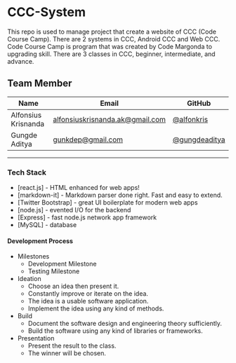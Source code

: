 # CCC-System
This repo is used to manage project that create a website of CCC (Code Course Camp). There are 2 systems in CCC, Android CCC and Web CCC. Code Course Camp is program that was created by Code Margonda to upgrading skill. There are 3 classes in CCC, beginner, intermediate, and advance.

## Team Member

| Name   | Email              | GitHub |
|--------|--------------------|--------|
| Alfonsius Krisnanda | alfonsiuskrisnanda.ak@gmail.com | [@alfonkris](https://github.com/alfonkris)
| Gungde Aditya | gunkdep@gmail.com | [@gungdeaditya](https://github.com/gungdeaditya)
--------------------------------------------------

### Tech Stack

* [react.js] - HTML enhanced for web apps!
* [markdown-it] - Markdown parser done right. Fast and easy to extend.
* [Twitter Bootstrap] - great UI boilerplate for modern web apps
* [node.js] - evented I/O for the backend
* [Express] - fast node.js network app framework 
* [MySQL] - database

#### Development Process

+ Milestones
  + Development Milestone
  + Testing Milestone
+ Ideation
  + Choose an idea then present it.
  + Constantly improve or iterate on the idea.
  + The idea is a usable software application.
  + Implement the idea using any kind of methods.
+ Build
  + Document the software design and engineering theory sufficiently.
  + Build the software using any kind of libraries or frameworks.
+ Presentation
  + Present the result to the class.
  + The winner will be chosen.
